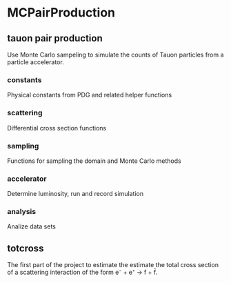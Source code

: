 # MCPairProduction


## tauon pair production
Use Monte Carlo sampeling to simulate the counts of Tauon particles from
a particle accelerator.

### constants
Physical constants from PDG and related helper functions

### scattering
Differential cross section functions

### sampling
Functions for sampling the domain and Monte Carlo methods

### accelerator
Determine luminosity, run and record simulation

### analysis
Analize data sets

## totcross
The first part of the project to estimate the estimate the total cross
section of a scattering interaction of the form e⁻ + e⁺ →  f + f̄.
